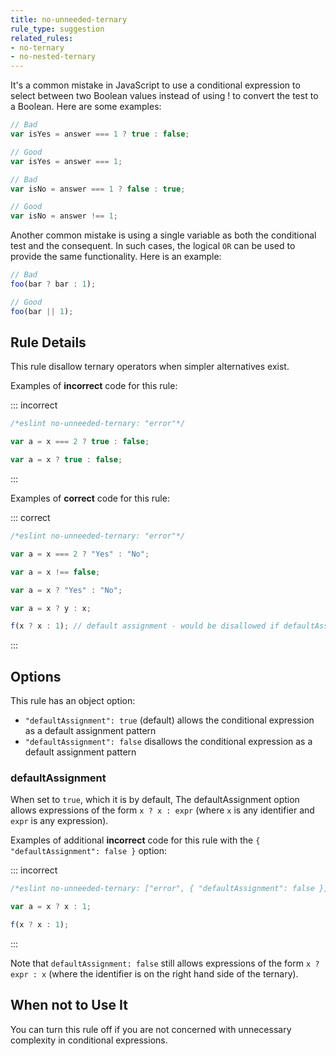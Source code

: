 ```yaml
---
title: no-unneeded-ternary
rule_type: suggestion
related_rules:
- no-ternary
- no-nested-ternary
---
```




It's a common mistake in JavaScript to use a conditional expression to select between two Boolean values instead of using ! to convert the test to a Boolean.
Here are some examples:

```js
// Bad
var isYes = answer === 1 ? true : false;

// Good
var isYes = answer === 1;

// Bad
var isNo = answer === 1 ? false : true;

// Good
var isNo = answer !== 1;
```

Another common mistake is using a single variable as both the conditional test and the consequent. In such cases, the logical `OR` can be used to provide the same functionality.
Here is an example:

```js
// Bad
foo(bar ? bar : 1);

// Good
foo(bar || 1);
```

## Rule Details

This rule disallow ternary operators when simpler alternatives exist.

Examples of **incorrect** code for this rule:

::: incorrect

```js
/*eslint no-unneeded-ternary: "error"*/

var a = x === 2 ? true : false;

var a = x ? true : false;
```

:::

Examples of **correct** code for this rule:

::: correct

```js
/*eslint no-unneeded-ternary: "error"*/

var a = x === 2 ? "Yes" : "No";

var a = x !== false;

var a = x ? "Yes" : "No";

var a = x ? y : x;

f(x ? x : 1); // default assignment - would be disallowed if defaultAssignment option set to false. See option details below.
```

:::

## Options

This rule has an object option:

* `"defaultAssignment": true` (default) allows the conditional expression as a default assignment pattern
* `"defaultAssignment": false` disallows the conditional expression as a default assignment pattern

### defaultAssignment

When set to `true`, which it is by default, The defaultAssignment option allows expressions of the form `x ? x : expr` (where `x` is any identifier and `expr` is any expression).

Examples of additional **incorrect** code for this rule with the `{ "defaultAssignment": false }` option:

::: incorrect

```js
/*eslint no-unneeded-ternary: ["error", { "defaultAssignment": false }]*/

var a = x ? x : 1;

f(x ? x : 1);
```

:::

Note that `defaultAssignment: false` still allows expressions of the form `x ? expr : x` (where the identifier is on the right hand side of the ternary).

## When not to Use It

You can turn this rule off if you are not concerned with unnecessary complexity in conditional expressions.
